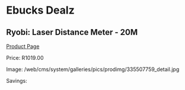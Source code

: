 
# Ebucks Dealz
## Ryobi: Laser Distance Meter - 20M
[Product Page](https://www.ebucks.com/web/shop/productSelected.do?prodId=335507759&catId=370101825)

Price: R1019.00

Image: /web/cms/system/galleries/pics/prodimg/335507759_detail.jpg

Savings: 


	